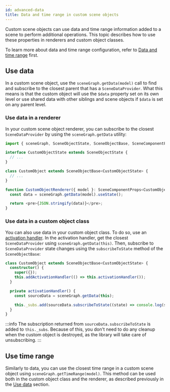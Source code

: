 ```yaml
---
id: advanced-data
title: Data and time range in custom scene objects
---
```


Custom scene objects can use data and time range information added to a scene to perform additional operations. This topic describes how to use these properties in renderers and custom object classes. 

To learn more about data and time range configuration, refer to [Data and time range](./core-concepts#data-and-time-range) first.

## Use data

In a custom scene object, use the `sceneGraph.getData(model)` call to find and subscribe to the closest parent that has a `SceneDataProvider`. What this means is that the custom object will use the `$data` property set on its own level or use shared data with other siblings and scene objects if `$data` is set on any parent level.

### Use data in a renderer

In your custom scene object renderer, you can subscribe to the closest `SceneDataProvider` by using the `sceneGraph.getData` utility:

```ts
import { sceneGraph, SceneObjectState, SceneObjectBase, SceneComponentProps } from '@grafana/scenes';

interface CustomObjectState extends SceneObjectState {
  // ...
}

class CustomObject extends SceneObjectBase<CustomObjectState> {
  // ...
}

function CustomObjectRenderer({ model }: SceneComponentProps<CustomObject>) {
  const data = sceneGraph.getData(model).useState();

  return <pre>{JSON.stringify(data)}</pre>;
}
```

### Use data in a custom object class

You can also use data in your custom object class. To do so, use an [activation handler](./advanced-activation-handlers.md). In the activation handler, get the closest `SceneDataProvider` using `sceneGraph.getData(this)`. Then, subscribe to `SceneDataProvider` state changes using the `subscribeToState` method of the `SceneObjectBase`:

```ts
class CustomObject extends SceneObjectBase<CustomObjectState> {
  constructor() {
    super({});
    this.addActivationHandler(() => this.activationHandler());
  }

  private activationHandler() {
    const sourceData = sceneGraph.getData(this);

    this._subs.add(sourceData.subscribeToState((state) => console.log(state)));
  }
}
```

:::info
The subscription returned from `sourceData.subscribeToState` is added to `this._subs`. Because of this, you don't need to do any cleanup when the custom object is destroyed, as the library will take care of unsubscribing.
:::

## Use time range

Similarly to data, you can use the closest time range in a custom scene object using `sceneGraph.getTimeRange(model)`. This method can be used both in the custom object class and the renderer, as described previously in the [Use data](#use-data) section.
